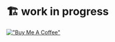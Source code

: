# 🏗 work in progress
[!["Buy Me A Coffee"](https://www.buymeacoffee.com/assets/img/custom_images/orange_img.png)](https://www.buymeacoffee.com/OpoliNinja)


